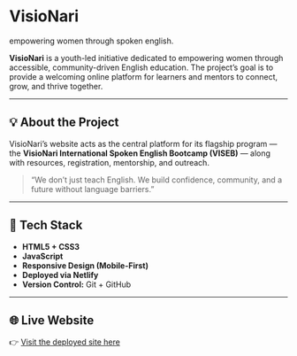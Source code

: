 # VisioNari
empowering women through spoken english.

**VisioNari** is a youth-led initiative dedicated to empowering women through accessible, community-driven English education. The project’s goal is to provide a welcoming online platform for learners and mentors to connect, grow, and thrive together.

---

## 💡 About the Project

VisioNari’s website acts as the central platform for its flagship program — the **VisioNari International Spoken English Bootcamp (VISEB)** — along with resources, registration, mentorship, and outreach.

> “We don’t just teach English. We build confidence, community, and a future without language barriers.”

---

## 🔧 Tech Stack

- **HTML5 + CSS3**
- **JavaScript**
- **Responsive Design (Mobile-First)**
- **Deployed via Netlify**
- **Version Control:** Git + GitHub

---

## 🌐 Live Website

👉 [Visit the deployed site here](https://visionari-women.netlify.app)




